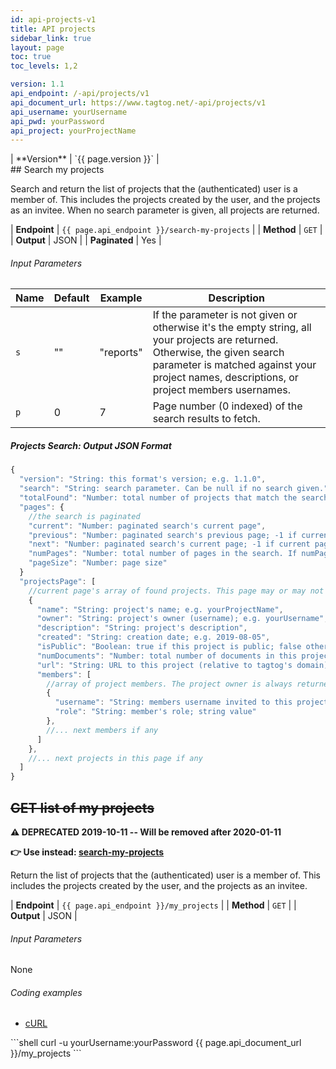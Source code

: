 ```yaml
---
id: api-projects-v1
title: API projects
sidebar_link: true
layout: page
toc: true
toc_levels: 1,2

version: 1.1
api_endpoint: /-api/projects/v1
api_document_url: https://www.tagtog.net/-api/projects/v1
api_username: yourUsername
api_pwd: yourPassword
api_project: yourProjectName
---
```


<div class="two-third-col" markdown="1">
| **Version** | `{{ page.version }}` |

</div>


<div class="two-third-col" markdown="1">
## Search my projects

Search and return the list of projects that the (authenticated) user is a member of. This includes the projects created by the user, and the projects as an invitee. When no search parameter is given, all projects are returned.

| **Endpoint**  | `{{ page.api_endpoint }}/search-my-projects` |
| **Method**    | `GET`                                        |
| **Output**    | JSON                                         |
| **Paginated** | Yes                                          |

###### Input Parameters

| Name | Default | Example   | Description                                                                                                                                                                                                                |
| ---- | ------- | --------- | -------------------------------------------------------------------------------------------------------------------------------------------------------------------------------------------------------------------------- |
| `s`  | ""      | "reports" | If the parameter is not given or otherwise it's the empty string, all your projects are returned. Otherwise, the given search parameter is matched against your project names, descriptions, or project members usernames. |
| `p`  | 0       | 7         | Page number (0 indexed) of the search results to fetch.                                                                                                                                                                    |

##### Projects Search: Output JSON Format

```javascript
{
  "version": "String: this format's version; e.g. 1.1.0",
  "search": "String: search parameter. Can be null if no search given.",
  "totalFound": "Number: total number of projects that match the search",
  "pages": {
    //the search is paginated
    "current": "Number: paginated search's current page",
    "previous": "Number: paginated search's previous page; -1 if current page == 0",
    "next": "Number: paginated search's current page; -1 if current page is the last page",
    "numPages": "Number: total number of pages in the search. If numPages <= 1, the current page contains all found results"
    "pageSize": "Number: page size"
  }
  "projectsPage": [
    //current page's array of found projects. This page may or may not contain all results
    {
      "name": "String: project's name; e.g. yourProjectName",
      "owner": "String: project's owner (username); e.g. yourUsername",
      "description": "String: project's description",
      "created": "String: creation date; e.g. 2019-08-05",
      "isPublic": "Boolean: true if this project is public; false otherwise",
      "numDocuments": "Number: total number of documents in this project",
      "url": "String: URL to this project (relative to tagtog's domain)",
      "members": [
        //array of project members. The project owner is always returned (with role admin)
        {
          "username": "String: members username invited to this project",
          "role": "String: member's role; string value"
        },
        //... next members if any
      ]
    },
    //... next projects in this page if any
  ]
}
```

</div>


<div class="two-third-col" markdown="1">

## ~~GET list of my projects~~

**⚠️ DEPRECATED 2019-10-11 -- Will be removed after 2020-01-11**

**👉 Use instead: [search-my-projects](#search-my-projects)**

Return the list of projects that the (authenticated) user is a member of. This includes the projects created by the user, and the projects as an invitee.

| **Endpoint** | `{{ page.api_endpoint }}/my_projects` |
| **Method**   | `GET`                                 |
| **Output**   | JSON                                  |


###### Input Parameters

None


###### Coding examples

<div id="tabs-container">
  <ul class="tabs-menu">
    <li class="current"><a href="#tab-1-curl">cURL</a></li>
  </ul>
  <div class="tab">
<div id="tab-1-curl" class="tab-content" style="display: block" markdown="1">
```shell
curl -u yourUsername:yourPassword {{ page.api_document_url }}/my_projects
```
</div>
  </div>
</div>

</div>
